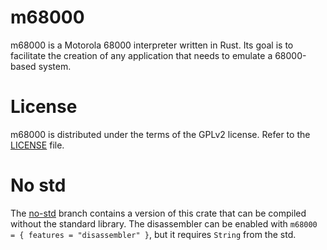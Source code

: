 # m68000

m68000 is a Motorola 68000 interpreter written in Rust. Its goal is to facilitate the creation of any application that needs to emulate a 68000-based system.

# License

m68000 is distributed under the terms of the GPLv2 license. Refer to the [LICENSE](https://github.com/Stovent/m68000/blob/master/LICENSE) file.

# No std

The [no-std](https://github.com/Stovent/m68000/tree/no_std) branch contains a version of this crate that can be compiled without the standard library. The disassembler can be enabled with `m68000 = { features = "disassembler" }`, but it requires `String` from the std.

